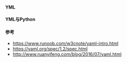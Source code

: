 #### YML

#### YML与Python

#### 参考
* https://www.runoob.com/w3cnote/yaml-intro.html
* https://yaml.org/spec/1.2/spec.html
* http://www.ruanyifeng.com/blog/2016/07/yaml.html